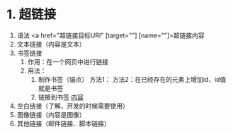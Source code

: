 # 1. 超链接
1. 语法 <a href="超链接目标URI" [target=""] [name=""]>超链接内容</a>
2. 文本链接（内容是文本）
3. 书签链接
	1. 作用：在一个网页中进行链接
	2. 用法：
		1. 制作书签（锚点） 方法1： <a name=""></a> 方法2：在已经存在的元素上增加id，id值就是书签
		2. 链接到书签 <a href="#书签">内容</a>
4. 空白链接（了解，开发的时候需要使用）
5. 图像链接（内容是图像）
6. 其他链接（邮件链接、脚本链接）